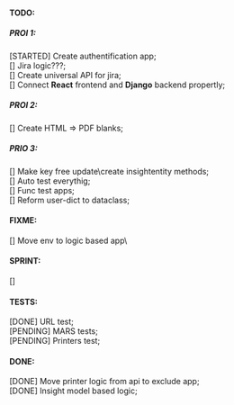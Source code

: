 #### TODO:

##### PROI 1:
[STARTED] Create authentification app;  
[] Jira logic???;  
[] Create universal API for jira;  
[] Connect **React** frontend and **Django** backend propertly;

##### PROI 2:

[] Create HTML => PDF blanks;  


##### PRIO 3:

[] Make key free update\create insightentity methods;  
[] Auto test everythig;  
[] Func test apps;  
[] Reform user-dict to dataclass;  




#### FIXME:

[] Move env to logic based app\

#### SPRINT:

[]

#### TESTS:
[DONE] URL test;  
[PENDING] MARS tests;  
[PENDING] Printers test;

#### DONE: 

[DONE] Move printer logic from api to exclude app;  
[DONE] Insight model based logic;
